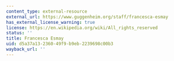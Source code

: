 ```yaml
---
content_type: external-resource
external_url: https://www.guggenheim.org/staff/francesca-esmay
has_external_license_warning: true
license: https://en.wikipedia.org/wiki/All_rights_reserved
status: ''
title: Francesca Esmay
uid: d5a37a13-2360-49f9-b9eb-2239698c00b3
wayback_url: ''
---
```

